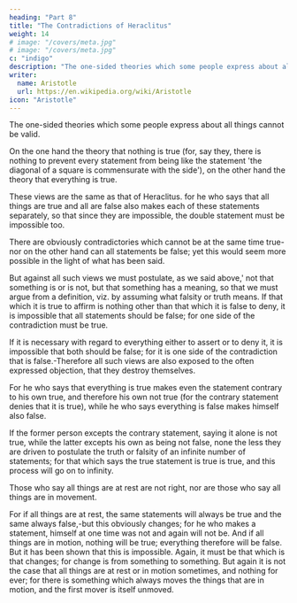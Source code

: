 ```yaml
---
heading: "Part 8"
title: "The Contradictions of Heraclitus"
weight: 14
# image: "/covers/meta.jpg"
# image: "/covers/meta.jpg"
c: "indigo"
description: "The one-sided theories which some people express about all things cannot be valid."
writer:
  name: Aristotle 
  url: https://en.wikipedia.org/wiki/Aristotle
icon: "Aristotle"
---
```




The one-sided theories which some people express about all things cannot be valid.

On the one hand the theory that nothing is true (for, say they, there is nothing to prevent every statement from being like the statement 'the diagonal of a square is commensurate with the side'), on the other hand the theory that everything is true. 

These views are the same as that of Heraclitus. for he who says that all things are true and all are false also makes each of these statements separately, so that since they are impossible, the double statement must be impossible too.

There are obviously contradictories which cannot be at the same time true-nor on the other hand can all statements be false; yet this would seem more possible in the light of what has been said.

But against all such views we must postulate, as we said above,' not that something is or is not, but that something has a meaning, so that we must argue from a definition, viz. by assuming what falsity or truth means. If that which it is true to affirm is nothing other than that which it is false to deny, it is impossible that all statements should be false; for one side of the contradiction must be true. 

If it is necessary with regard to everything either to assert or to deny it, it is impossible that both should be false; for it is one side of the contradiction that is false.-Therefore all such views are also exposed to the often expressed objection, that they destroy themselves. 

For he who says that everything is true makes even the statement contrary to his own true, and therefore his own not true (for the contrary statement denies that it is true), while he who says everything is false makes himself also false.

If the former person excepts the contrary statement, saying it alone is not true, while the latter excepts his own as being not false, none the less they are driven to postulate the truth or falsity of an infinite number of statements; for that which says the true statement is true is true, and this process will go on to infinity.

Those who say all things are at rest are not right, nor are those who say all things are in movement. 

For if all things are at rest, the same statements will always be true and the same always false,-but this obviously changes; for he who makes a statement, himself at one time was not and again will not be. And if all things are in motion, nothing will be true; everything therefore will be false. But it has been shown that this is impossible. Again, it must be that which is that changes; for change is from something to something. But again it is not the case that all things are at rest or in motion sometimes, and nothing for ever; for there is something which always moves the things that are in motion, and the first mover is itself unmoved.